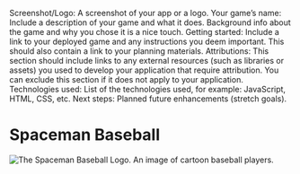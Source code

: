 Screenshot/Logo: A screenshot of your app or a logo.
Your game’s name: Include a description of your game and what it does. Background info about the game and why you chose it is a nice touch.
Getting started: Include a link to your deployed game and any instructions you deem important. This should also contain a link to your planning materials.
Attributions: This section should include links to any external resources (such as libraries or assets) you used to develop your application that require attribution. You can exclude this section if it does not apply to your application.
Technologies used: List of the technologies used, for example: JavaScript, HTML, CSS, etc.
Next steps: Planned future enhancements (stretch goals).


# Spaceman Baseball
![The Spaceman Baseball Logo. An image of cartoon baseball players.](https://external-content.duckduckgo.com/iu/?u=https%3A%2F%2Fvignette.wikia.nocookie.net%2Fsouthpark%2Fimages%2F7%2F79%2FBaseball-team.png%2Frevision%2Flatest%3Fcb%3D20170925120309&f=1&nofb=1&ipt=99a5646084b31c6e2b54a94ca1c4cc71ae5c9eb8a6f9b9266a2f63c3710f87cd&ipo=images)

